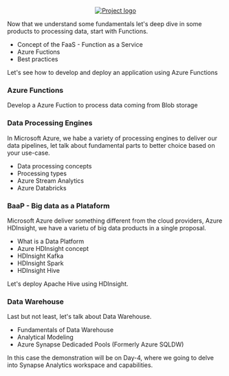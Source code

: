 <p align="center">
  <a href="" rel="noopener">
    <img src="https://github.com/owshq-plumbers/trn-cc-bg-azure/blob/main/images/day2.png" alt="Project logo">
 </a>
</p>


Now that we understand some fundamentals let's deep dive in some products to processing data, start with Functions.

* Concept of the FaaS - Function as a Service
* Azure Fuctions
* Best practices

Let's see how to develop and deploy an application using Azure Functions

### Azure Functions

Develop a Azure Fuction to process data coming from Blob storage



### Data Processing Engines

In Microsoft Azure, we habe a variety of processing engines to deliver our data pipelines, let talk about fundamental parts to better choice based on your use-case.

* Data processing concepts
* Processing types
* Azure Stream Analytics
* Azure Databricks

### BaaP - Big data as a Plataform

Microsoft Azure deliver something different from the cloud providers, Azure HDInsight, we have a varietu of big data products in a single proposal.

* What is a Data Platform
* Azure HDInsight concept
* HDInsight Kafka
* HDInsight Spark
* HDInsight Hive

Let's deploy Apache Hive using HDInsight.


### Data Warehouse

Last but not least, let's talk about Data Warehouse.

* Fundamentals of Data Warehouse
* Analytical Modeling
* Azure Synapse Dedicaded Pools (Formerly Azure SQLDW)


In this case the demonstration will be on Day-4, where we going to delve into Synapse Analytics workspace and capabilities.


